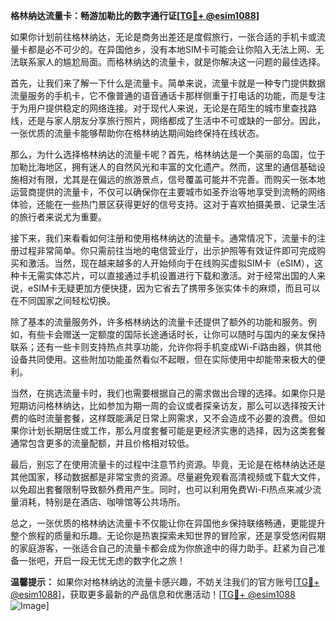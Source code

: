 **格林纳达流量卡：畅游加勒比的数字通行证[[TG💪+ @esim1088](https://t.me/s/esim1088)]**

如果你计划前往格林纳达，无论是商务出差还是度假旅行，一张合适的手机卡或流量卡都是必不可少的。在异国他乡，没有本地SIM卡可能会让你陷入无法上网、无法联系家人的尴尬局面。而格林纳达的流量卡，就是你解决这一问题的最佳选择。

首先，让我们来了解一下什么是流量卡。简单来说，流量卡就是一种专门提供数据流量服务的手机卡，它不像普通的语音通话卡那样侧重于打电话的功能，而是专注于为用户提供稳定的网络连接。对于现代人来说，无论是在陌生的城市里查找路线，还是与家人朋友分享旅行照片，网络都成了生活中不可或缺的一部分。因此，一张优质的流量卡能够帮助你在格林纳达期间始终保持在线状态。

那么，为什么选择格林纳达的流量卡呢？首先，格林纳达是一个美丽的岛国，位于加勒比海地区，拥有迷人的自然风光和丰富的文化遗产。然而，这里的通信基础设施相对有限，尤其是在偏远的旅游景点，信号覆盖可能并不完善。而购买一张本地运营商提供的流量卡，不仅可以确保你在主要城市如圣乔治等地享受到流畅的网络体验，还能在一些热门景区获得更好的信号支持。这对于喜欢拍摄美景、记录生活的旅行者来说尤为重要。

接下来，我们来看看如何注册和使用格林纳达的流量卡。通常情况下，流量卡的注册过程非常简单。你只需前往当地的电信营业厅，出示护照等有效证件即可完成购买和激活。当然，现在越来越多的人开始倾向于在线购买虚拟SIM卡（eSIM），这种卡无需实体芯片，可以直接通过手机设置进行下载和激活。对于经常出国的人来说，eSIM卡无疑更加方便快捷，因为它省去了携带多张实体卡的麻烦，而且可以在不同国家之间轻松切换。

除了基本的流量服务外，许多格林纳达的流量卡还提供了额外的功能和服务。例如，有些卡会赠送一定额度的国际长途通话时长，让你可以随时与国内的亲友保持联系；还有一些卡则支持热点共享功能，允许你将手机变成Wi-Fi路由器，供其他设备共同使用。这些附加功能虽然看似不起眼，但在实际使用中却能带来极大的便利。

当然，在挑选流量卡时，我们也需要根据自己的需求做出合理的选择。如果你只是短期访问格林纳达，比如参加为期一周的会议或者探亲访友，那么可以选择按天计费的临时流量套餐，这样既能满足日常上网需求，又不会造成不必要的浪费。但如果你计划长期居住或工作，那么月度套餐可能是更经济实惠的选择，因为这类套餐通常包含更多的流量配额，并且价格相对较低。

最后，别忘了在使用流量卡的过程中注意节约资源。毕竟，无论是在格林纳达还是其他国家，移动数据都是非常宝贵的资源。尽量避免观看高清视频或下载大文件，以免超出套餐限制导致额外费用产生。同时，也可以利用免费Wi-Fi热点来减少流量消耗，特别是在酒店、咖啡馆等公共场所。

总之，一张优质的格林纳达流量卡不仅能让你在异国他乡保持联络畅通，更能提升整个旅程的质量和乐趣。无论你是热衷探索未知世界的冒险家，还是享受悠闲假期的家庭游客，一张适合自己的流量卡都会成为你旅途中的得力助手。赶紧为自己准备一张吧，开启一段无忧无虑的数字化之旅！

**温馨提示：** 如果你对格林纳达的流量卡感兴趣，不妨关注我们的官方账号[[TG💪+ @esim1088](https://t.me/s/esim1088)]，获取更多最新的产品信息和优惠活动！[[TG💪+ @esim1088](https://t.me/s/esim1088) ![Image](https://i.postimg.cc/4NQfJmqS/Snipaste-2025-05-13-00-14-12.png)]